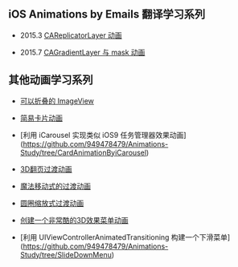 ## iOS Animations by Emails 翻译学习系列

- 2015.3 [CAReplicatorLayer 动画](https://github.com/949478479/Animations-Study/tree/AnimationsWithCAReplicatorLayer)

- 2015.7 [CAGradientLayer 与 mask 动画](https://github.com/949478479/Animations-Study/tree/ColorIntroduction)

## 其他动画学习系列

- [可以折叠的 ImageView](https://github.com/949478479/Animations-Study/tree/FoldingImageView)

- [简易卡片动画](https://github.com/949478479/Animations-Study/tree/CardAnimation)

- [利用 iCarousel 实现类似 iOS9 任务管理器效果动画]
  (https://github.com/949478479/Animations-Study/tree/CardAnimationByiCarousel)

- [3D翻页过渡动画](https://github.com/949478479/Animations-Study/tree/FlipTransion)

- [魔法移动式的过渡动画](https://github.com/949478479/Animations-Study/tree/MagicMove)

- [圆圈缩放式过渡动画](https://github.com/949478479/Animations-Study/tree/PingTransition)

- [创建一个非常酷的3D效果菜单动画](https://github.com/949478479/Animations-Study/tree/Taasky)

- [利用 UIViewControllerAnimatedTransitioning 构建一个下滑菜单]
  (https://github.com/949478479/Animations-Study/tree/SlideDownMenu)

